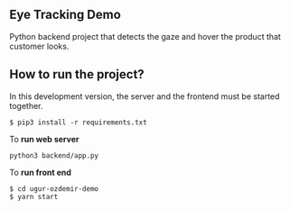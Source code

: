 ## Eye Tracking Demo

Python backend project that detects the gaze and hover the product that customer looks.


## How to run the project?

In this development version, the server and the frontend must be started together.
```
$ pip3 install -r requirements.txt
```

To **run web server** 
```
python3 backend/app.py
```

To **run front end** 
```
$ cd ugur-ozdemir-demo
$ yarn start
```
